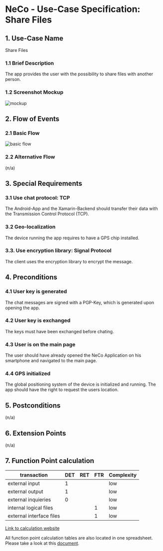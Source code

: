 # NeCo - Use-Case Specification: Share Files

## 1. Use-Case Name
Share Files

### 1.1 Brief Description
The app provides the user with the possibility to share files with another person.

### 1.2 Screenshot Mockup

![mockup]


## 2. Flow of Events

### 2.1 Basic Flow

![basic flow]

### 2.2 Alternative Flow
(n/a)


## 3. Special Requirements
### 3.1 Use chat protocol: TCP
The Android-App and the Xamarin-Backend should transfer their data with the Transmission Control Protocol (TCP). 

### 3.2 Geo-localization
The device running the app requires to have a GPS chip installed.

### 3.3. Use encryption library: Signal Protocol
The client uses the encryption library to encrypt the message.

## 4. Preconditions

### 4.1 User key is generated
The chat messages are signed with a PGP-Key, which is generated upon opening the app.

### 4.2 User key is exchanged
The keys must have been exchanged before chating.

### 4.3 User is on the main page
The user should have already opened the NeCo Application on his smartphone and navigated to the main page.

### 4.4 GPS initialized
The global positioning system of the device is initialized and running. 
The app should have the right to request the users location.

## 5. Postconditions
(n/a)


## 6. Extension Points
(n/a)

## 7. Function Point calculation
|transaction|DET|RET|FTR|Complexity|
|---|---|---|---|---|
|external input|1|||low|
|external output|1|||low|
|external inquieries|0|||low|
|internal logical files|||1|low|
|external interface files|||1|low|

[Link to calculation website][fp calculation]

All function point calculation tables are also located in one spreadsheet. Please take a look at this [document][fpc spreadsheet].


<!-- Link definitions: -->
[fpc spreadsheet]:<https://github.com/Haus4/NeCo/raw/develop/docs/sem_2/time_estimation_uc.xlsx> "Function point calculation spreadsheet"

[fp calculation]: <http://groups.umd.umich.edu/cis/course.des/cis525/js/f00/harvey/FP_Calc.html#FPCalc> "FP calculation"

[basic flow]: https://github.com/Haus4/NeCo/raw/develop/docs/img/UC6_ShareFiles.jpg "Basic Flow: Receive Message"

[mockup]: https://github.com/Haus4/NeCo/raw/develop/docs/img/UC6_ShareFiles_Mockup.png "Chat Mockup"

[fpc spreadsheet]:<https://github.com/Haus4/NeCo/raw/develop/docs/sem_2/time_estimation_uc.xlsx> "Function point calculation spreadsheet"

[fp calculation]: <http://groups.umd.umich.edu/cis/course.des/cis525/js/f00/harvey/FP_Calc.html#FPCalc> "FP calculation"
